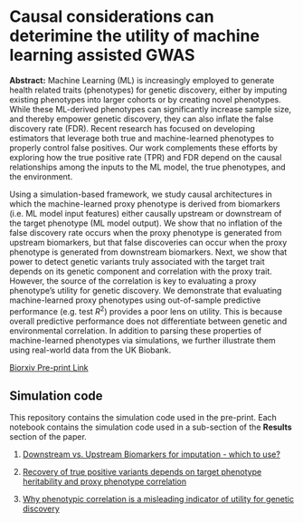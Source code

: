 # Causal considerations can deterimine the utility of machine learning assisted GWAS

**Abstract:** Machine Learning (ML) is increasingly employed to generate health related traits (phenotypes) for genetic discovery, either by imputing existing phenotypes into larger cohorts or by creating novel phenotypes. While these ML-derived phenotypes can significantly increase sample size, and thereby empower genetic discovery, they can also inflate the false discovery rate (FDR). Recent research has focused on developing estimators that leverage both true and machine-learned phenotypes to properly control false positives. Our work complements these efforts by exploring how the true positive rate (TPR) and FDR depend on the causal relationships among the inputs to the ML model, the true phenotypes, and the environment.

Using a simulation-based framework, we study causal architectures in which the machine-learned proxy phenotype is derived from biomarkers (i.e. ML model input features) either causally upstream or downstream of the target phenotype (ML model output). We show that no inflation of the false discovery rate occurs when the proxy phenotype is generated from upstream biomarkers, but that false discoveries can occur when the proxy phenotype is generated from downstream biomarkers. Next, we show that power to detect genetic variants truly associated with the target trait depends on its genetic component and correlation with the proxy trait. However, the source of the correlation is key to evaluating a proxy phenotype’s utility for genetic discovery. We demonstrate that evaluating machine-learned proxy phenotypes using out-of-sample predictive performance (e.g. test $R^2$) provides a poor lens on utility. This is because overall predictive performance does not differentiate between genetic and environmental correlation. In addition to parsing these properties of machine-learned phenotypes via simulations, we further illustrate them using real-world data from the UK Biobank.

[Biorxiv Pre-print Link](https://www.biorxiv.org/content/10.1101/2024.12.16.628604v1)

## Simulation code
This repository contains the simulation code used in the pre-print. Each notebook contains the simulation code used in a sub-section of the **Results** section of the paper.

1. [Downstream vs. Upstream Biomarkers for imputation - which to use?](https://github.com/insitro/causal_considerations_ml_assisted_gwas/blob/main/downstream_vs_upstream_biomarkers.ipynb) 

2. [Recovery of true positive variants depends on target phenotype heritability and proxy phenotype correlation](https://github.com/insitro/causal_considerations_ml_assisted_gwas/blob/main/effect_of_env_and_heritability.ipynb)

3. [Why phenotypic correlation is a misleading indicator of utility for genetic discovery](https://github.com/insitro/causal_considerations_ml_assisted_gwas/blob/main/effects_env_ml_phenos.ipynb)

